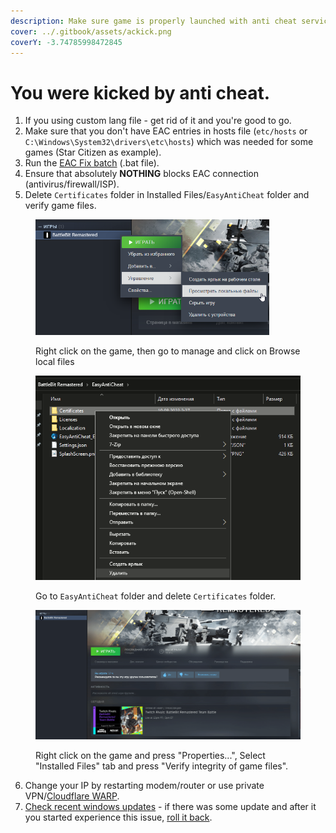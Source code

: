 ```yaml
---
description: Make sure game is properly launched with anti cheat services.
cover: ../.gitbook/assets/ackick.png
coverY: -3.74785998472845
---
```


# You were kicked by anti cheat.

1. If you using custom lang file - get rid of it and you're good to go.
2. Make sure that you don't have EAC entries in hosts file (`etc/hosts` or `C:\Windows\System32\drivers\etc\hosts`) which was needed for some games (Star Citizen as example).
3. Run the [EAC Fix batch](https://github.com/livingflore/BattleBitEACFix/releases) (.bat file).
4. Ensure that absolutely **NOTHING** blocks EAC connection (antivirus/firewall/ISP).
5. Delete `Certificates` folder in Installed Files/`EasyAntiCheat` folder and verify game files.

<figure><img src="../.gitbook/assets/browse.png" alt="" width="374"><figcaption><p>Right click on the game, then go to manage and click on Browse local files</p></figcaption></figure>

<figure><img src="../.gitbook/assets/delete.png" alt="" width="464"><figcaption><p>Go to <code>EasyAntiCheat</code> folder and delete <code>Certificates</code> folder.</p></figcaption></figure>

<figure><img src="../.gitbook/assets/BBR_Validation.gif" alt="" width="563"><figcaption><p>Right click on the game and press "Properties...", Select "Installed Files" tab and press "Verify integrity of game files".</p></figcaption></figure>

6. Change your IP by restarting modem/router or use private VPN/[Cloudflare WARP](https://1.1.1.1).
7. [Check recent windows updates](ms-settings:windowsupdate-history) - if there was some update and after it you started experience this issue, [roll it back](https://www.itechtics.com/rollback-windows-updates/).
